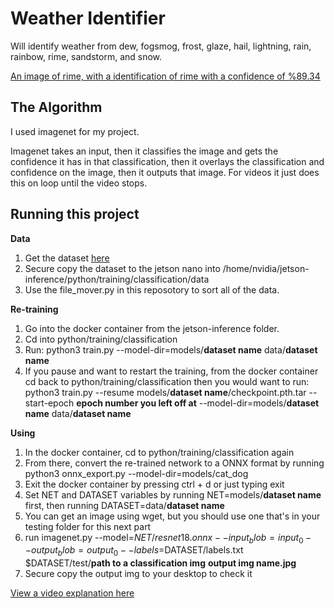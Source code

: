# Weather Identifier

 Will identify weather from dew, fogsmog, frost, glaze, hail, lightning, rain, rainbow, rime,  sandstorm, and snow.

[An image of rime, with a identification of rime with a confidence of %89.34](https://i.imgur.com/btQWu3l.jpg)

## The Algorithm

I used imagenet for my project.

Imagenet takes an input, then it classifies the image and gets the confidence it has in that classification, then it overlays the classification and confidence on the image, then it outputs that image. For videos it just does this on loop until the video stops.


## Running this project

**Data**
 1. Get the dataset [here](https://www.kaggle.com/datasets/jehanbhathena/weather-dataset/discussion)
 2. Secure copy the dataset to the jetson nano into /home/nvidia/jetson-inference/python/training/classification/data
 3. Use the file_mover.py in this reposotory to sort all of the data.

**Re-training**
 1. Go into the docker container from the jetson-inference folder.
 2. Cd into python/training/classification
 3. Run: python3 train.py --model-dir=models/**dataset name** data/**dataset name**
 4. If you pause and want to restart the training, from the docker container cd back to
 python/training/classification then you would want to run:
 python3 train.py --resume models/**dataset name**/checkpoint.pth.tar --start-epoch **epoch number you left off at** --model-dir=models/**dataset name** data/**dataset name**
 
**Using**
 1. In the docker container, cd to python/training/classification again
 2. From there, convert the re-trained network to a ONNX format by running python3
onnx_export.py --model-dir=models/cat_dog
 3. Exit the docker container by pressing ctrl + d or just typing exit
 4. Set NET and DATASET variables by running NET=models/**dataset name** first, then running
DATASET=data/**dataset name**
 5. You can get an image using wget, but you should use one that's in your testing folder
for this next part
 6. run imagenet.py --model=$NET/resnet18.onnx --input_blob=input_0 --output_blob=output_0
--labels=$DATASET/labels.txt $DATASET/test/**path to a classification img**
 **output img name.jpg**
 7. Secure copy the output img to your desktop to check it
 

[View a video explanation here](https://youtu.be/w9LQBdlKy9s)
